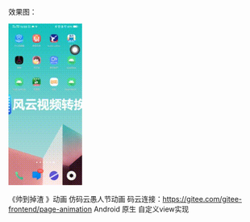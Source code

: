 效果图：


![image](https://github.com/OneZeroYang/debrisanimation/blob/master/app/src/main/res/drawable/ic_1.gif)

《帅到掉渣 》动画 仿码云愚人节动画  码云连接：https://gitee.com/gitee-frontend/page-animation
Android 原生 自定义view实现
